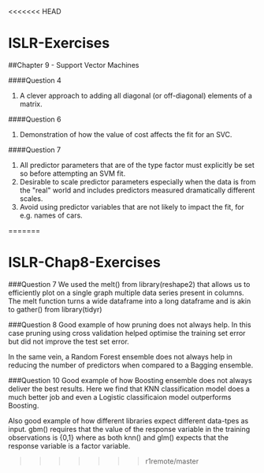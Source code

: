 <<<<<<< HEAD
# ISLR-Exercises

##Chapter 9 - Support Vector Machines

####Question 4 
1. A clever approach to adding all diagonal (or off-diagonal) elements of a matrix. 

####Question 6 
1. Demonstration of how the value of cost affects the fit for an SVC.

####Question 7
1. All predictor parameters that are of the type factor must explicitly be set so before attempting an SVM fit. 
2. Desirable to scale predictor parameters especially when the data is from the "real" world and includes predictors measured dramatically different scales.
3. Avoid using predictor variables that are not likely to impact the fit, for e.g. names of cars.

=======
# ISLR-Chap8-Exercises

###Question 7
We used the melt() from library(reshape2) that allows us to efficiently plot on a single graph multiple data series present in columns. The melt function turns a wide dataframe into a long dataframe and is akin to gather() from library(tidyr)


###Question 8
Good example of how pruning does not always help. In this case pruning using cross validation helped optimise the training set error but did not improve the test set error.

In the same vein, a Random Forest ensemble does not always help in reducing the number of predictors when compared to a Bagging ensemble.

###Question 10
Good example of how Boosting ensemble does not always deliver the best results. Here we find that KNN classification model does a much better job and even a Logistic classificaion model outperforms Boosting.

Also good example of how different libraries expect different data-tpes as input. gbm() requires that the value of the response variable in the training observations is {0,1} where as both knn() and glm() expects that the response variable is a factor variable.
>>>>>>> r1remote/master
